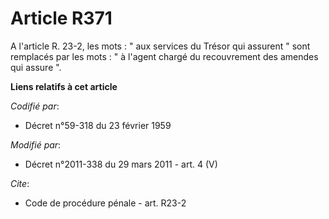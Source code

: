 # Article R371

A l'article R. 23-2, les mots : " aux services du Trésor qui assurent " sont remplacés par les mots : " à l'agent chargé du
recouvrement des amendes qui assure ".

**Liens relatifs à cet article**

_Codifié par_:

  - Décret n°59-318 du 23 février 1959

_Modifié par_:

  - Décret n°2011-338 du 29 mars 2011 - art. 4 (V)

_Cite_:

  - Code de procédure pénale - art. R23-2
